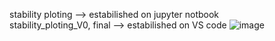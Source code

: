 stability ploting --> estabilished on jupyter notbook  
stability_ploting_V0, final --> estabilished on VS code
![image](https://github.com/user-attachments/assets/8730ed68-e92b-46ad-970e-b14accb29947)
